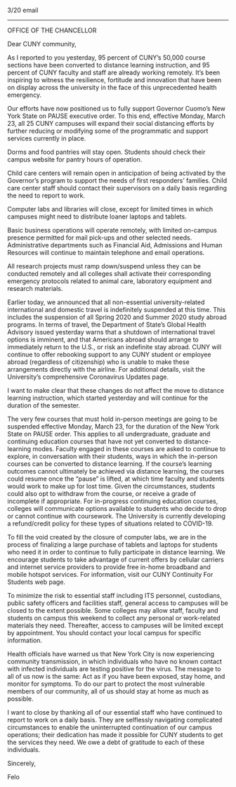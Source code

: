 3/20  email

----

OFFICE OF THE CHANCELLOR

Dear CUNY community,

As I reported to you yesterday, 95 percent of CUNY’s 50,000 course sections have been converted to distance learning instruction, and 95 percent of CUNY faculty and staff are already working remotely. It’s been inspiring to witness the resilience, fortitude and innovation that have been on display across the university in the face of this unprecedented health emergency.

Our efforts have now positioned us to fully support Governor Cuomo’s New York State on PAUSE executive order. To this end, effective Monday, March 23, all 25 CUNY campuses will expand their social distancing efforts by further reducing or modifying some of the programmatic and support services currently in place.

Dorms and food pantries will stay open. Students should check their campus website for pantry hours of operation.

Child care centers will remain open in anticipation of being activated by the Governor’s program to support the needs of first responders’ families. Child care center staff should contact their supervisors on a daily basis regarding the need to report to work.

Computer labs and libraries will close, except for limited times in which campuses might need to distribute loaner laptops and tablets.

Basic business operations will operate remotely, with limited on-campus presence permitted for mail pick-ups and other selected needs. Administrative departments such as Financial Aid, Admissions and Human Resources will continue to maintain telephone and email operations.

All research projects must ramp down/suspend unless they can be conducted remotely and all colleges shall activate their corresponding emergency protocols related to animal care, laboratory equipment and research materials.

Earlier today, we announced that all non-essential university-related international and domestic travel is indefinitely suspended at this time. This includes the suspension of all Spring 2020 and Summer 2020 study abroad programs. In terms of travel, the Department of State’s Global Health Advisory issued yesterday warns that a shutdown of international travel options is imminent, and that Americans abroad should arrange to immediately return to the U.S., or risk an indefinite stay abroad. CUNY will continue to offer rebooking support to any CUNY student or employee abroad (regardless of citizenship) who is unable to make these arrangements directly with the airline. For additional details, visit the University’s comprehensive Coronavirus Updates page.

I want to make clear that these changes do not affect the move to distance learning instruction, which started yesterday and will continue for the duration of the semester.

The very few courses that must hold in-person meetings are going to be suspended effective Monday, March 23, for the duration of the New York State on PAUSE order. This applies to all undergraduate, graduate and continuing education courses that have not yet converted to distance-learning modes. Faculty engaged in these courses are asked to continue to explore, in conversation with their students, ways in which the in-person courses can be converted to distance learning. If the course’s learning outcomes cannot ultimately be achieved via distance learning, the courses could resume once the “pause” is lifted, at which time faculty and students would work to make up for lost time. Given the circumstances, students could also opt to withdraw from the course, or receive a grade of incomplete if appropriate. For in-progress continuing education courses, colleges will communicate options available to students who decide to drop or cannot continue with coursework. The University is currently developing a refund/credit policy for these types of situations related to COVID-19.

To fill the void created by the closure of computer labs, we are in the process of finalizing a large purchase of tablets and laptops for students who need it in order to continue to fully participate in distance learning. We encourage students to take advantage of current offers by cellular carriers and internet service providers to provide free in-home broadband and mobile hotspot services. For information, visit our CUNY Continuity For Students web page.

To minimize the risk to essential staff including ITS personnel, custodians, public safety officers and facilities staff, general access to campuses will be closed to the extent possible. Some colleges may allow staff, faculty and students on campus this weekend to collect any personal or work-related materials they need. Thereafter, access to campuses will be limited except by appointment. You should contact your local campus for specific information.

Health officials have warned us that New York City is now experiencing community transmission, in which individuals who have no known contact with infected individuals are testing positive for the virus. The message to all of us now is the same: Act as if you have been exposed, stay home, and monitor for symptoms. To do our part to protect the most vulnerable members of our community, all of us should stay at home as much as possible.

I want to close by thanking all of our essential staff who have continued to report to work on a daily basis. They are selflessly navigating complicated circumstances to enable the uninterrupted continuation of our campus operations; their dedication has made it possible for CUNY students to get the services they need. We owe a debt of gratitude to each of these individuals.

Sincerely,

Felo
